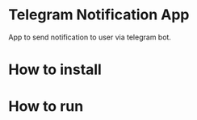 # Telegram Notification App
App to send notification to user via telegram bot.

# How to install


# How to run

